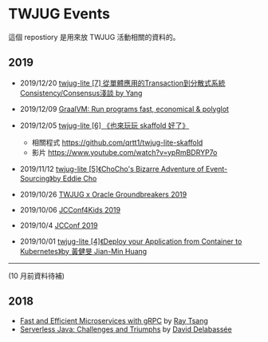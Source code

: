 # TWJUG Events

這個 repostiory 是用來放 TWJUG 活動相關的資料的。

## 2019

* 2019/12/20 [twjug-lite [7] 從單體應用的Transaction到分散式系統Consistency/Consensus淺談 by Yang](https://twjug.kktix.cc/events/twjug-lite-7)

* 2019/12/09 [GraalVM: Run programs fast, economical & polyglot](https://twjug.kktix.cc/events/twjug201912)

* 2019/12/05 [twjug-lite [6] 《也來玩玩 skaffold 好了》](https://twjug.kktix.cc/events/twjug-lite-6)
  * 相關程式 https://github.com/qrtt1/twjug-lite-skaffold
  * 影片 https://www.youtube.com/watch?v=ypRmBDRYP7o

* 2019/11/12 [twjug-lite [5]《ChoCho's Bizarre Adventure of Event-Sourcing》by Eddie Cho](https://twjug.kktix.cc/events/twjug-lite-5)

* 2019/10/26 [TWJUG x Oracle Groundbreakers 2019](https://twjug.kktix.cc/events/twjug-oracle-groundbreakers-2019)

* 2019/10/06 [JCConf4Kids 2019](https://twjug.kktix.cc/events/jcconf4kids-2019)

* 2019/10/4 [JCConf 2019](https://twjug.kktix.cc/events/jcconf-2019)

* 2019/10/01 [twjug-lite [4]《Deploy your Application from Container to Kubernetes》by 黃健旻 Jian-Min Huang](https://twjug.kktix.cc/events/twjug-lite-4)

----

(10 月前資料待補)

## 2018

* [Fast and Efficient Microservices with gRPC](2018/20181214_grpc/README.md) by [Ray Tsang](https://twitter.com/saturnism)
* [Serverless Java: Challenges and Triumphs](2018/20181217_serverless_java/README.md) by [David Delabassée](https://twitter.com/delabassee)
